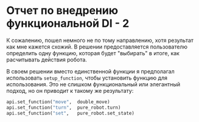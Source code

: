 # Отчет по внедрению функциональной DI - 2

К сожалению, пошел немного не по тому направлению, хотя результат как мне кажется схожий.
В решении предоставляется пользователю определить одну функцию, которая будет "выбирать"
в итоге, как расчитывать действия робота.

В своем решении вместо единственной функции я предполагал использовать `setup_function`,
чтобы установить функцию для использования. Это не слишком функциональный или элегантный подход,
но он приводит к такому же результату:

```py
api.set_function("move",  double_move)
api.set_function("turn",  pure_robot.turn)
api.set_function("set",   pure_robot.set_state)
```
